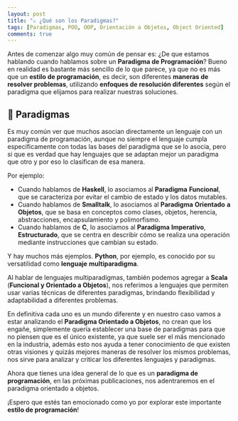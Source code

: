 ```yaml
---
layout: post
title: "⚔ ¿Qué son los Paradigmas?"
tags: [Paradigmas, POO, OOP, Orientación a Objetos, Object Oriented]
comments: true
---
```


Antes de comenzar algo muy común de pensar es: ¿De que estamos hablando cuando hablamos sobre un **Paradigma de Programación**? Bueno en realidad es bastante más sencillo de lo que parece, ya que no es
más que un **estilo de programación**, es decir, son diferentes **maneras de resolver problemas**, utilizando **enfoques de resolución diferentes** según el paradigma que elijamos para realizar nuestras soluciones.

## 🎨 Paradigmas
Es muy común ver que muchos asocian directamente un lenguaje con un paradigma de programación,
aunque no siempre el lenguaje cumpla especificamente con todas las bases del paradigma que se lo asocia,
pero si que es verdad que hay lenguajes que se adaptan mejor un paradigma que otro y por eso lo clasifican de esa manera.

Por ejemplo:
- Cuando hablamos de **Haskell**, lo asociamos al **Paradigma** **Funcional**, que se caracteriza por evitar el cambio de estado y los datos mutables.
- Cuando hablamos de **Smalltalk**, lo asociamos al **Paradigma** **Orientado** **a** **Objetos**, que se basa en conceptos como clases, objetos, herencia, abstracciones, encapsulamiento y polimorfismo.
- Cuando hablamos de **C**, lo asociamos al **Paradigma** **Imperativo**, **Estructurado**, que se centra en describir cómo se realiza una operación mediante instrucciones que cambian su estado.

Y hay muchos más ejemplos. **Python**, por ejemplo, es conocido por su versatilidad como **lenguaje** **multiparadigma**.

Al hablar de lenguajes multiparadigmas, también podemos agregar a **Scala** (**Funcional y Orientado a Objetos**), nos referimos a lenguajes que permiten usar varias técnicas de diferentes paradigmas, brindando flexibilidad y adaptabilidad a diferentes problemas.

En definitiva cada uno es un mundo diferente y en nuestro caso vamos a estar analizando el **Paradigma Orientado a Objetos**,
no crean que los engañe, simplemente quería establecer una base de paradigmas para que no piensen que es el
único existente, ya que suele ser el más mencionado en la industria, además esto nos ayuda a tener conocimiento de
que existen otras visiones y quizás mejores maneras de resolver los mismos problemas,
nos sirve para analizar y criticar los diferentes lenguajes y paradigmas.

Ahora que tienes una idea general de lo que es un **paradigma de programación**, en las próximas publicaciones, nos adentraremos en el paradigma orientado a objetos. 

¡Espero que estés tan emocionado como yo por explorar este importante **estilo de programación**!
